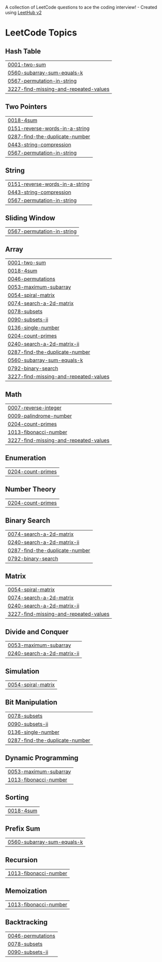 A collection of LeetCode questions to ace the coding interview! - Created using [LeetHub v2](https://github.com/arunbhardwaj/LeetHub-2.0)
<!---LeetCode Topics Start-->
# LeetCode Topics
## Hash Table
|  |
| ------- |
| [0001-two-sum](https://github.com/Tishajain122004/DSA/tree/master/0001-two-sum) |
| [0560-subarray-sum-equals-k](https://github.com/Tishajain122004/DSA/tree/master/0560-subarray-sum-equals-k) |
| [0567-permutation-in-string](https://github.com/Tishajain122004/DSA/tree/master/0567-permutation-in-string) |
| [3227-find-missing-and-repeated-values](https://github.com/Tishajain122004/DSA/tree/master/3227-find-missing-and-repeated-values) |
## Two Pointers
|  |
| ------- |
| [0018-4sum](https://github.com/Tishajain122004/DSA/tree/master/0018-4sum) |
| [0151-reverse-words-in-a-string](https://github.com/Tishajain122004/DSA/tree/master/0151-reverse-words-in-a-string) |
| [0287-find-the-duplicate-number](https://github.com/Tishajain122004/DSA/tree/master/0287-find-the-duplicate-number) |
| [0443-string-compression](https://github.com/Tishajain122004/DSA/tree/master/0443-string-compression) |
| [0567-permutation-in-string](https://github.com/Tishajain122004/DSA/tree/master/0567-permutation-in-string) |
## String
|  |
| ------- |
| [0151-reverse-words-in-a-string](https://github.com/Tishajain122004/DSA/tree/master/0151-reverse-words-in-a-string) |
| [0443-string-compression](https://github.com/Tishajain122004/DSA/tree/master/0443-string-compression) |
| [0567-permutation-in-string](https://github.com/Tishajain122004/DSA/tree/master/0567-permutation-in-string) |
## Sliding Window
|  |
| ------- |
| [0567-permutation-in-string](https://github.com/Tishajain122004/DSA/tree/master/0567-permutation-in-string) |
## Array
|  |
| ------- |
| [0001-two-sum](https://github.com/Tishajain122004/DSA/tree/master/0001-two-sum) |
| [0018-4sum](https://github.com/Tishajain122004/DSA/tree/master/0018-4sum) |
| [0046-permutations](https://github.com/Tishajain122004/DSA/tree/master/0046-permutations) |
| [0053-maximum-subarray](https://github.com/Tishajain122004/DSA/tree/master/0053-maximum-subarray) |
| [0054-spiral-matrix](https://github.com/Tishajain122004/DSA/tree/master/0054-spiral-matrix) |
| [0074-search-a-2d-matrix](https://github.com/Tishajain122004/DSA/tree/master/0074-search-a-2d-matrix) |
| [0078-subsets](https://github.com/Tishajain122004/DSA/tree/master/0078-subsets) |
| [0090-subsets-ii](https://github.com/Tishajain122004/DSA/tree/master/0090-subsets-ii) |
| [0136-single-number](https://github.com/Tishajain122004/DSA/tree/master/0136-single-number) |
| [0204-count-primes](https://github.com/Tishajain122004/DSA/tree/master/0204-count-primes) |
| [0240-search-a-2d-matrix-ii](https://github.com/Tishajain122004/DSA/tree/master/0240-search-a-2d-matrix-ii) |
| [0287-find-the-duplicate-number](https://github.com/Tishajain122004/DSA/tree/master/0287-find-the-duplicate-number) |
| [0560-subarray-sum-equals-k](https://github.com/Tishajain122004/DSA/tree/master/0560-subarray-sum-equals-k) |
| [0792-binary-search](https://github.com/Tishajain122004/DSA/tree/master/0792-binary-search) |
| [3227-find-missing-and-repeated-values](https://github.com/Tishajain122004/DSA/tree/master/3227-find-missing-and-repeated-values) |
## Math
|  |
| ------- |
| [0007-reverse-integer](https://github.com/Tishajain122004/DSA/tree/master/0007-reverse-integer) |
| [0009-palindrome-number](https://github.com/Tishajain122004/DSA/tree/master/0009-palindrome-number) |
| [0204-count-primes](https://github.com/Tishajain122004/DSA/tree/master/0204-count-primes) |
| [1013-fibonacci-number](https://github.com/Tishajain122004/DSA/tree/master/1013-fibonacci-number) |
| [3227-find-missing-and-repeated-values](https://github.com/Tishajain122004/DSA/tree/master/3227-find-missing-and-repeated-values) |
## Enumeration
|  |
| ------- |
| [0204-count-primes](https://github.com/Tishajain122004/DSA/tree/master/0204-count-primes) |
## Number Theory
|  |
| ------- |
| [0204-count-primes](https://github.com/Tishajain122004/DSA/tree/master/0204-count-primes) |
## Binary Search
|  |
| ------- |
| [0074-search-a-2d-matrix](https://github.com/Tishajain122004/DSA/tree/master/0074-search-a-2d-matrix) |
| [0240-search-a-2d-matrix-ii](https://github.com/Tishajain122004/DSA/tree/master/0240-search-a-2d-matrix-ii) |
| [0287-find-the-duplicate-number](https://github.com/Tishajain122004/DSA/tree/master/0287-find-the-duplicate-number) |
| [0792-binary-search](https://github.com/Tishajain122004/DSA/tree/master/0792-binary-search) |
## Matrix
|  |
| ------- |
| [0054-spiral-matrix](https://github.com/Tishajain122004/DSA/tree/master/0054-spiral-matrix) |
| [0074-search-a-2d-matrix](https://github.com/Tishajain122004/DSA/tree/master/0074-search-a-2d-matrix) |
| [0240-search-a-2d-matrix-ii](https://github.com/Tishajain122004/DSA/tree/master/0240-search-a-2d-matrix-ii) |
| [3227-find-missing-and-repeated-values](https://github.com/Tishajain122004/DSA/tree/master/3227-find-missing-and-repeated-values) |
## Divide and Conquer
|  |
| ------- |
| [0053-maximum-subarray](https://github.com/Tishajain122004/DSA/tree/master/0053-maximum-subarray) |
| [0240-search-a-2d-matrix-ii](https://github.com/Tishajain122004/DSA/tree/master/0240-search-a-2d-matrix-ii) |
## Simulation
|  |
| ------- |
| [0054-spiral-matrix](https://github.com/Tishajain122004/DSA/tree/master/0054-spiral-matrix) |
## Bit Manipulation
|  |
| ------- |
| [0078-subsets](https://github.com/Tishajain122004/DSA/tree/master/0078-subsets) |
| [0090-subsets-ii](https://github.com/Tishajain122004/DSA/tree/master/0090-subsets-ii) |
| [0136-single-number](https://github.com/Tishajain122004/DSA/tree/master/0136-single-number) |
| [0287-find-the-duplicate-number](https://github.com/Tishajain122004/DSA/tree/master/0287-find-the-duplicate-number) |
## Dynamic Programming
|  |
| ------- |
| [0053-maximum-subarray](https://github.com/Tishajain122004/DSA/tree/master/0053-maximum-subarray) |
| [1013-fibonacci-number](https://github.com/Tishajain122004/DSA/tree/master/1013-fibonacci-number) |
## Sorting
|  |
| ------- |
| [0018-4sum](https://github.com/Tishajain122004/DSA/tree/master/0018-4sum) |
## Prefix Sum
|  |
| ------- |
| [0560-subarray-sum-equals-k](https://github.com/Tishajain122004/DSA/tree/master/0560-subarray-sum-equals-k) |
## Recursion
|  |
| ------- |
| [1013-fibonacci-number](https://github.com/Tishajain122004/DSA/tree/master/1013-fibonacci-number) |
## Memoization
|  |
| ------- |
| [1013-fibonacci-number](https://github.com/Tishajain122004/DSA/tree/master/1013-fibonacci-number) |
## Backtracking
|  |
| ------- |
| [0046-permutations](https://github.com/Tishajain122004/DSA/tree/master/0046-permutations) |
| [0078-subsets](https://github.com/Tishajain122004/DSA/tree/master/0078-subsets) |
| [0090-subsets-ii](https://github.com/Tishajain122004/DSA/tree/master/0090-subsets-ii) |
<!---LeetCode Topics End-->